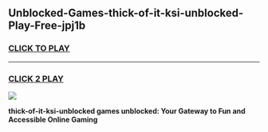 
## Unblocked-Games-thick-of-it-ksi-unblocked-Play-Free-jpj1b
<h3>
<a href="https://premium76.site?title=thick-of-it-ksi-unblocked&ref=10A">CLICK TO PLAY</a></h3>
<hr>

<h3>
<a href="https://premium76.site?title=thick-of-it-ksi-unblocked&ref=10A">CLICK 2 PLAY</a>
  
</h3>

<a href="https://premium76.site?title=thick-of-it-ksi-unblocked&ref=10A"><img src="https://clearcache.store/games.png"></a>


**thick-of-it-ksi-unblocked games unblocked: Your Gateway to Fun and Accessible Online Gaming**
